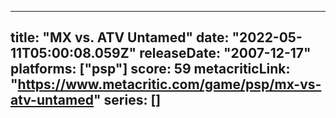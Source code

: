 
---
title: "MX vs. ATV Untamed"
date: "2022-05-11T05:00:08.059Z"
releaseDate: "2007-12-17"
platforms: ["psp"]
score: 59
metacriticLink: "https://www.metacritic.com/game/psp/mx-vs-atv-untamed"
series: []
---
